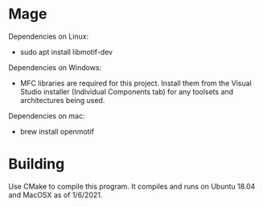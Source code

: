 # Mage

Dependencies on Linux:
* sudo apt install libmotif-dev

Dependencies on Windows:
* MFC libraries are required for this project. Install them from the Visual Studio installer (Individual Components tab) for any toolsets and architectures being used.

Dependencies on mac:
* brew install openmotif

# Building

Use CMake to compile this program.  It compiles and runs on Ubuntu 18.04 and MacOSX as of 1/6/2021.

